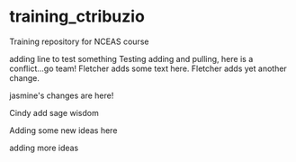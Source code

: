 # training_ctribuzio
Training repository for NCEAS course


adding line to test something
Testing adding and pulling, here is a conflict...go team! Fletcher adds some text here. Fletcher adds yet another change.


jasmine's changes are here!

Cindy add sage wisdom

Adding some new ideas here

adding more ideas